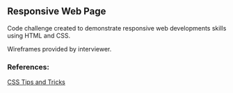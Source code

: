 ## Responsive Web Page

Code challenge created to demonstrate responsive web developments skills using HTML and CSS.

Wireframes provided by interviewer.


### References:

[CSS Tips and Tricks](https://css-tricks.com/)


